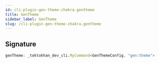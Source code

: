 ```yaml
---
id: cli-plugin-gen-theme-chakra.gentheme
title: GenTheme
sidebar_label: GenTheme
slug: /cli-plugin-gen-theme-chakra.gentheme
---
```






## Signature

```typescript
genTheme: _toktokhan_dev_cli.MyCommand<GenThemeConfig, "gen:theme">
```
